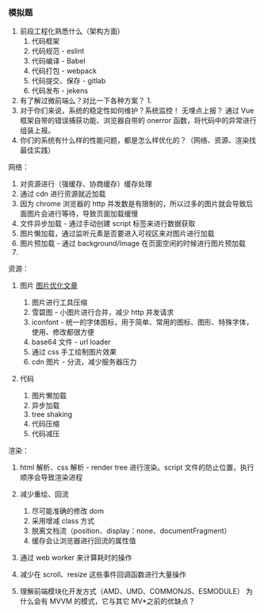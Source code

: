 ### 模拟题

1. 前段工程化熟悉什么（架构方面）
    1. 代码框架
    2. 代码规范 - eslint
    3. 代码编译 - Babel
    4. 代码打包 - webpack
    5. 代码提交、保存 - gitlab
    6. 代码发布 - jekens
2. 有了解过微前端么？对比一下各种方案？
    1.
3. 对于你们来说，系统的稳定性如何维护？系统监控！
   无埋点上报？
   通过 Vue 框架自带的错误捕获功能、浏览器自带的 onerror 函数，将代码中的异常进行组装上报。
4. 你们的系统有什么样的性能问题，都是怎么样优化的？（网络、资源、渲染找最佳实践）

网络：

1. 对资源进行（强缓存、协商缓存）缓存处理
2. 通过 cdn 进行资源就近加载
3. 因为 chrome 浏览器的 http 并发数是有限制的，所以过多的图片就会导致后面图片会进行等待，导致页面加载缓慢
4. 文件异步加载 - 通过手动创建 script 标签来进行数据获取
5. 图片懒加载，通过监听元素是否要进入可视区来对图片进行加载
6. 图片预加载 - 通过 background/Image 在页面空闲的时候进行图片预加载
7.

资源：

1. 图片
   [图片优化文章](https://juejin.cn/post/6965761736083243044)

    1. 图片进行工具压缩
    2. 雪碧图 - 小图片进行合并，减少 http 并发请求
    3. iconfont - 统一的字体图标，用于简单、常用的图标、图形、特殊字体，使用、修改都很方便
    4. base64 文件 - url loader
    5. 通过 css 手工绘制图片效果
    6. cdn 图片 - 分流，减少服务器压力

2. 代码

    1. 图片懒加载
    2. 异步加载
    3. tree shaking
    4. 代码压缩
    5. 代码减压

渲染：

1. html 解析、css 解析 - render tree 进行渲染。script 文件的防止位置，执行顺序会导致渲染进程
2. 减少重绘、回流
    1. 尽可能准确的修改 dom
    2. 采用增减 class 方式
    3. 脱离文档流（position、display：none、documentFragment）
    4. 缓存会让浏览器进行回流的属性值
3. 通过 web worker 来计算耗时的操作
4. 减少在 scroll、resize 这些事件回调函数进行大量操作

5. 理解前端模块化开发方式（AMD、UMD、COMMONJS、ESMODULE） 为什么会有 MVVM 的模式，它与其它 MV\*之前的优缺点？
